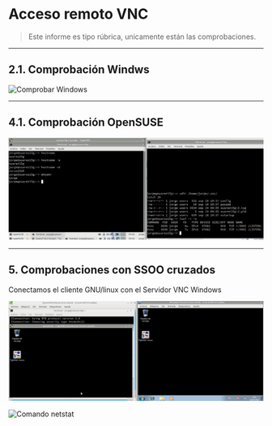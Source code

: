
# Acceso remoto VNC

> Este informe es tipo rúbrica, unicamente están las comprobaciones.

---

## 2.1. Comprobación Windws

![Comprobar Windows](./images/netstat-s.png)

---

## 4.1. Comprobación OpenSUSE

![Comprobar OpenSUSE](./images/vnc-opensuse.png)

---

## 5. Comprobaciones con SSOO cruzados

Conectamos el cliente GNU/linux con el Servidor VNC Windows

![De OpenSUSE a Windows](./images/opensuse-windows.png)

![Comando netstat](./images/netsat-opensuse.png)
